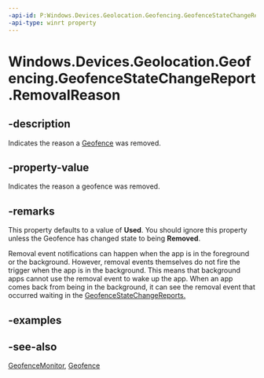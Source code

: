 ----api-id: P:Windows.Devices.Geolocation.Geofencing.GeofenceStateChangeReport.RemovalReason
-api-type: winrt property
---<!-- Property syntaxpublic Windows.Devices.Geolocation.Geofencing.GeofenceRemovalReason RemovalReason { get; }--># Windows.Devices.Geolocation.Geofencing.GeofenceStateChangeReport.RemovalReason## -descriptionIndicates the reason a [Geofence](geofence.md) was removed.## -property-valueIndicates the reason a geofence was removed.## -remarksThis property defaults to a value of **Used**. You should ignore this property unless the Geofence has changed state to being **Removed**.Removal event notifications can happen when the app is in the foreground or the background. However, removal events themselves do not fire the trigger when the app is in the background. This means that background apps cannot use the removal event to wake up the app. When an app comes back from being in the background, it can see the removal event that occurred waiting in the [GeofenceStateChangeReports.](geofencestatechangereport.md)## -examples## -see-also[GeofenceMonitor](geofencemonitor.md), [Geofence](geofence.md)